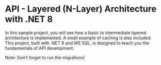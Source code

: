 
<h1> API - Layered (N-Layer) Architecture with .NET 8 </h1>
In this sample project, you will see how a basic to intermediate layered architecture is implemented. A small example of caching is also included. This project, built with .NET 8 and MS SQL, is designed to teach you the fundamentals of API development.

Note: Don’t forget to run the migrations!
